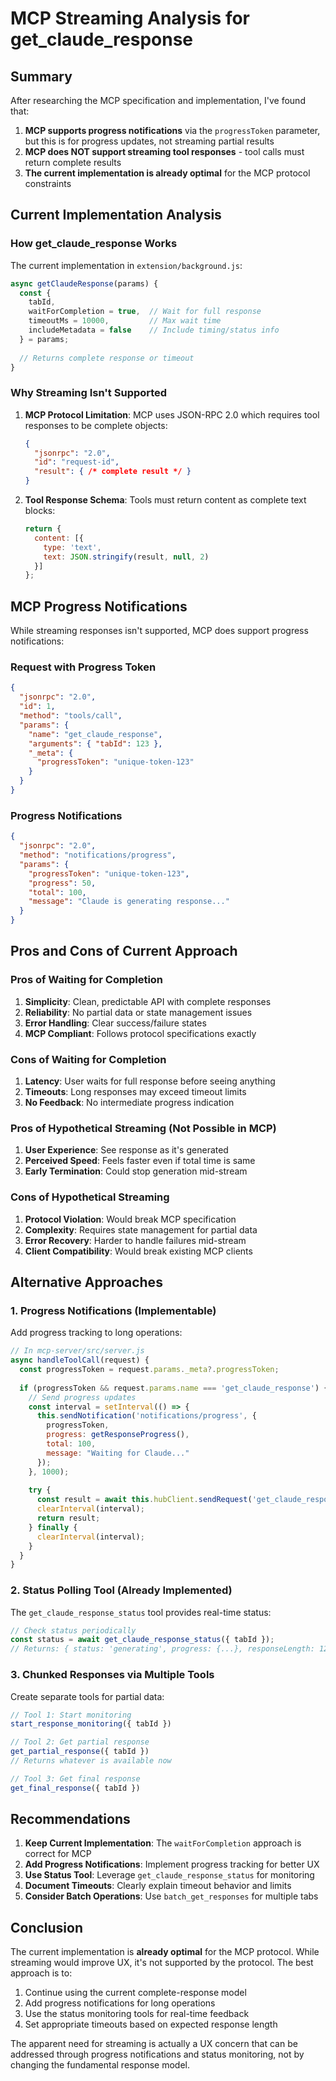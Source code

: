 # MCP Streaming Analysis for get_claude_response

## Summary

After researching the MCP specification and implementation, I've found that:

1. **MCP supports progress notifications** via the `progressToken` parameter, but this is for progress updates, not streaming partial results
2. **MCP does NOT support streaming tool responses** - tool calls must return complete results
3. **The current implementation is already optimal** for the MCP protocol constraints

## Current Implementation Analysis

### How get_claude_response Works

The current implementation in `extension/background.js`:

```javascript
async getClaudeResponse(params) {
  const { 
    tabId, 
    waitForCompletion = true,  // Wait for full response
    timeoutMs = 10000,         // Max wait time
    includeMetadata = false    // Include timing/status info
  } = params;
  
  // Returns complete response or timeout
}
```

### Why Streaming Isn't Supported

1. **MCP Protocol Limitation**: MCP uses JSON-RPC 2.0 which requires tool responses to be complete objects:
   ```json
   {
     "jsonrpc": "2.0",
     "id": "request-id",
     "result": { /* complete result */ }
   }
   ```

2. **Tool Response Schema**: Tools must return content as complete text blocks:
   ```javascript
   return {
     content: [{
       type: 'text',
       text: JSON.stringify(result, null, 2)
     }]
   };
   ```

## MCP Progress Notifications

While streaming responses isn't supported, MCP does support progress notifications:

### Request with Progress Token
```json
{
  "jsonrpc": "2.0",
  "id": 1,
  "method": "tools/call",
  "params": {
    "name": "get_claude_response",
    "arguments": { "tabId": 123 },
    "_meta": {
      "progressToken": "unique-token-123"
    }
  }
}
```

### Progress Notifications
```json
{
  "jsonrpc": "2.0",
  "method": "notifications/progress",
  "params": {
    "progressToken": "unique-token-123",
    "progress": 50,
    "total": 100,
    "message": "Claude is generating response..."
  }
}
```

## Pros and Cons of Current Approach

### Pros of Waiting for Completion

1. **Simplicity**: Clean, predictable API with complete responses
2. **Reliability**: No partial data or state management issues
3. **Error Handling**: Clear success/failure states
4. **MCP Compliant**: Follows protocol specifications exactly

### Cons of Waiting for Completion

1. **Latency**: User waits for full response before seeing anything
2. **Timeouts**: Long responses may exceed timeout limits
3. **No Feedback**: No intermediate progress indication

### Pros of Hypothetical Streaming (Not Possible in MCP)

1. **User Experience**: See response as it's generated
2. **Perceived Speed**: Feels faster even if total time is same
3. **Early Termination**: Could stop generation mid-stream

### Cons of Hypothetical Streaming

1. **Protocol Violation**: Would break MCP specification
2. **Complexity**: Requires state management for partial data
3. **Error Recovery**: Harder to handle failures mid-stream
4. **Client Compatibility**: Would break existing MCP clients

## Alternative Approaches

### 1. Progress Notifications (Implementable)

Add progress tracking to long operations:

```javascript
// In mcp-server/src/server.js
async handleToolCall(request) {
  const progressToken = request.params._meta?.progressToken;
  
  if (progressToken && request.params.name === 'get_claude_response') {
    // Send progress updates
    const interval = setInterval(() => {
      this.sendNotification('notifications/progress', {
        progressToken,
        progress: getResponseProgress(),
        total: 100,
        message: "Waiting for Claude..."
      });
    }, 1000);
    
    try {
      const result = await this.hubClient.sendRequest('get_claude_response', args);
      clearInterval(interval);
      return result;
    } finally {
      clearInterval(interval);
    }
  }
}
```

### 2. Status Polling Tool (Already Implemented)

The `get_claude_response_status` tool provides real-time status:

```javascript
// Check status periodically
const status = await get_claude_response_status({ tabId });
// Returns: { status: 'generating', progress: {...}, responseLength: 1234 }
```

### 3. Chunked Responses via Multiple Tools

Create separate tools for partial data:

```javascript
// Tool 1: Start monitoring
start_response_monitoring({ tabId })

// Tool 2: Get partial response
get_partial_response({ tabId }) 
// Returns whatever is available now

// Tool 3: Get final response
get_final_response({ tabId })
```

## Recommendations

1. **Keep Current Implementation**: The `waitForCompletion` approach is correct for MCP
2. **Add Progress Notifications**: Implement progress tracking for better UX
3. **Use Status Tool**: Leverage `get_claude_response_status` for monitoring
4. **Document Timeouts**: Clearly explain timeout behavior and limits
5. **Consider Batch Operations**: Use `batch_get_responses` for multiple tabs

## Conclusion

The current implementation is **already optimal** for the MCP protocol. While streaming would improve UX, it's not supported by the protocol. The best approach is to:

1. Continue using the current complete-response model
2. Add progress notifications for long operations
3. Use the status monitoring tools for real-time feedback
4. Set appropriate timeouts based on expected response length

The apparent need for streaming is actually a UX concern that can be addressed through progress notifications and status monitoring, not by changing the fundamental response model.